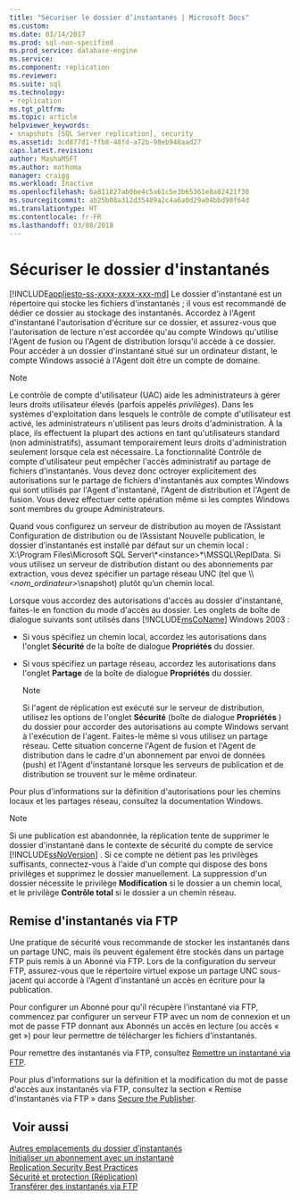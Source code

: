 ```yaml
---
title: "Sécuriser le dossier d’instantanés | Microsoft Docs"
ms.custom: 
ms.date: 03/14/2017
ms.prod: sql-non-specified
ms.prod_service: database-engine
ms.service: 
ms.component: replication
ms.reviewer: 
ms.suite: sql
ms.technology:
- replication
ms.tgt_pltfrm: 
ms.topic: article
helpviewer_keywords:
- snapshots [SQL Server replication], security
ms.assetid: 3cd877d1-ffb8-48fd-a72b-98eb948aad27
caps.latest.revision: 
author: MashaMSFT
ms.author: mathoma
manager: craigg
ms.workload: Inactive
ms.openlocfilehash: 6a811827ab0be4c5a61c5e3b65361e8a82421f38
ms.sourcegitcommit: ab25b08a312d35489a2c4a6a0d29a04bbd90f64d
ms.translationtype: HT
ms.contentlocale: fr-FR
ms.lasthandoff: 03/08/2018
---
```

# <a name="secure-the-snapshot-folder"></a>Sécuriser le dossier d'instantanés
[!INCLUDE[appliesto-ss-xxxx-xxxx-xxx-md](../../../includes/appliesto-ss-xxxx-xxxx-xxx-md.md)]
  Le dossier d'instantané est un répertoire qui stocke les fichiers d'instantanés ; il vous est recommandé de dédier ce dossier au stockage des instantanés. Accordez à l'Agent d'instantané l'autorisation d'écriture sur ce dossier, et assurez-vous que l'autorisation de lecture n'est accordée qu'au compte Windows qu'utilise l'Agent de fusion ou l'Agent de distribution lorsqu'il accède à ce dossier. Pour accéder à un dossier d'instantané situé sur un ordinateur distant, le compte Windows associé à l'Agent doit être un compte de domaine.  
  
> [!NOTE]  
>  Le contrôle de compte d'utilisateur (UAC) aide les administrateurs à gérer leurs droits utilisateur élevés (parfois appelés *privilèges*). Dans les systèmes d'exploitation dans lesquels le contrôle de compte d'utilisateur est activé, les administrateurs n'utilisent pas leurs droits d'administration. À la place, ils effectuent la plupart des actions en tant qu'utilisateurs standard (non administratifs), assumant temporairement leurs droits d'administration seulement lorsque cela est nécessaire. La fonctionnalité Contrôle de compte d'utilisateur peut empêcher l'accès administratif au partage de fichiers d'instantanés. Vous devez donc octroyer explicitement des autorisations sur le partage de fichiers d'instantanés aux comptes Windows qui sont utilisés par l'Agent d'instantané, l'Agent de distribution et l'Agent de fusion. Vous devez effectuer cette opération même si les comptes Windows sont membres du groupe Administrateurs.  
  
 Quand vous configurez un serveur de distribution au moyen de l’Assistant Configuration de distribution ou de l’Assistant Nouvelle publication, le dossier d’instantanés est installé par défaut sur un chemin local : X:\Program Files\Microsoft SQL Server\\\*\<instance>*\MSSQL\ReplData. Si vous utilisez un serveur de distribution distant ou des abonnements par extraction, vous devez spécifier un partage réseau UNC (tel que \\\\<*nom_ordinateur>*\snapshot) plutôt qu’un chemin local.  
  
 Lorsque vous accordez des autorisations d'accès au dossier d'instantané, faites-le en fonction du mode d'accès au dossier. Les onglets de boîte de dialogue suivants sont utilisés dans [!INCLUDE[msCoName](../../../includes/msconame-md.md)] Windows 2003 :  
  
-   Si vous spécifiez un chemin local, accordez les autorisations dans l'onglet **Sécurité** de la boîte de dialogue **Propriétés** du dossier.  
  
-   Si vous spécifiez un partage réseau, accordez les autorisations dans l'onglet **Partage** de la boîte de dialogue **Propriétés** du dossier.  
  
    > [!NOTE]  
    >  Si l'agent de réplication est exécuté sur le serveur de distribution, utilisez les options de l'onglet **Sécurité** (boîte de dialogue **Propriétés** ) du dossier pour accorder des autorisations au compte Windows servant à l'exécution de l'agent. Faites-le même si vous utilisez un partage réseau. Cette situation concerne l'Agent de fusion et l'Agent de distribution dans le cadre d'un abonnement par envoi de données (push) et l'Agent d'instantané lorsque les serveurs de publication et de distribution se trouvent sur le même ordinateur.  
  
 Pour plus d'informations sur la définition d'autorisations pour les chemins locaux et les partages réseau, consultez la documentation Windows.  
  
> [!NOTE]  
>  Si une publication est abandonnée, la réplication tente de supprimer le dossier d'instantané dans le contexte de sécurité du compte de service [!INCLUDE[ssNoVersion](../../../includes/ssnoversion-md.md)] . Si ce compte ne détient pas les privilèges suffisants, connectez-vous à l'aide d'un compte qui dispose des bons privilèges et supprimez le dossier manuellement. La suppression d'un dossier nécessite le privilège **Modification** si le dossier a un chemin local, et le privilège **Contrôle total** si le dossier a un chemin réseau.  
  
## <a name="delivering-snapshots-through-ftp"></a>Remise d'instantanés via FTP  
 Une pratique de sécurité vous recommande de stocker les instantanés dans un partage UNC, mais ils peuvent également être stockés dans un partage FTP puis remis à un Abonné via FTP. Lors de la configuration du serveur FTP, assurez-vous que le répertoire virtuel expose un partage UNC sous-jacent qui accorde à l'Agent d'instantané un accès en écriture pour la publication.  
  
 Pour configurer un Abonné pour qu'il récupère l'instantané via FTP, commencez par configurer un serveur FTP avec un nom de connexion et un mot de passe FTP donnant aux Abonnés un accès en lecture (ou accès « get ») pour leur permettre de télécharger les fichiers d'instantanés.  
  
 Pour remettre des instantanés via FTP, consultez [Remettre un instantané via FTP](../../../relational-databases/replication/publish/deliver-a-snapshot-through-ftp.md).  
  
 Pour plus d'informations sur la définition et la modification du mot de passe d'accès aux instantanés via FTP, consultez la section « Remise d'instantanés via FTP » dans [Secure the Publisher](../../../relational-databases/replication/security/secure-the-publisher.md).  
  
## <a name="see-also"></a> Voir aussi  
 [Autres emplacements du dossier d’instantanés](../../../relational-databases/replication/alternate-snapshot-folder-locations.md)   
 [Initialiser un abonnement avec un instantané](../../../relational-databases/replication/initialize-a-subscription-with-a-snapshot.md)   
 [Replication Security Best Practices](../../../relational-databases/replication/security/replication-security-best-practices.md)   
 [Sécurité et protection &#40;Réplication&#41;](../../../relational-databases/replication/security/security-and-protection-replication.md)   
 [Transférer des instantanés via FTP](../../../relational-databases/replication/transfer-snapshots-through-ftp.md)  
  
  
